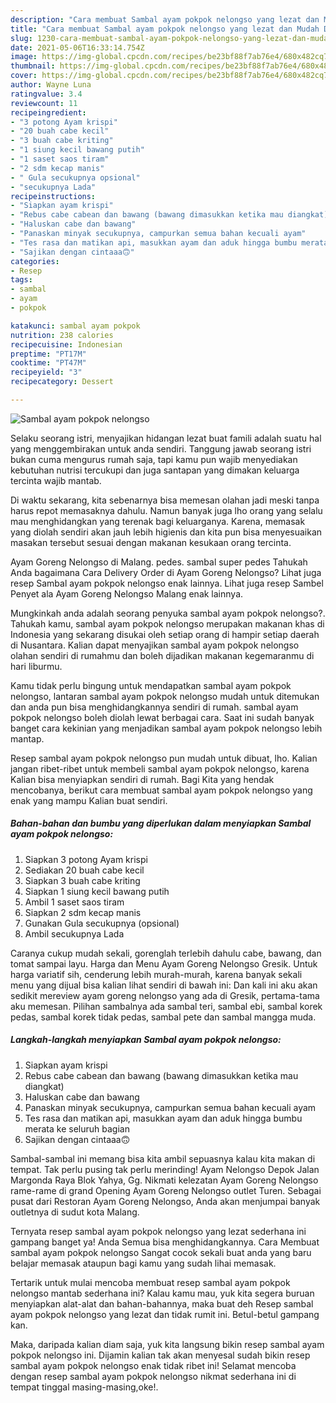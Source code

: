 ```yaml
---
description: "Cara membuat Sambal ayam pokpok nelongso yang lezat dan Mudah Dibuat"
title: "Cara membuat Sambal ayam pokpok nelongso yang lezat dan Mudah Dibuat"
slug: 1230-cara-membuat-sambal-ayam-pokpok-nelongso-yang-lezat-dan-mudah-dibuat
date: 2021-05-06T16:33:14.754Z
image: https://img-global.cpcdn.com/recipes/be23bf88f7ab76e4/680x482cq70/sambal-ayam-pokpok-nelongso-foto-resep-utama.jpg
thumbnail: https://img-global.cpcdn.com/recipes/be23bf88f7ab76e4/680x482cq70/sambal-ayam-pokpok-nelongso-foto-resep-utama.jpg
cover: https://img-global.cpcdn.com/recipes/be23bf88f7ab76e4/680x482cq70/sambal-ayam-pokpok-nelongso-foto-resep-utama.jpg
author: Wayne Luna
ratingvalue: 3.4
reviewcount: 11
recipeingredient:
- "3 potong Ayam krispi"
- "20 buah cabe kecil"
- "3 buah cabe kriting"
- "1 siung kecil bawang putih"
- "1 saset saos tiram"
- "2 sdm kecap manis"
- " Gula secukupnya opsional"
- "secukupnya Lada"
recipeinstructions:
- "Siapkan ayam krispi"
- "Rebus cabe cabean dan bawang (bawang dimasukkan ketika mau diangkat)"
- "Haluskan cabe dan bawang"
- "Panaskan minyak secukupnya, campurkan semua bahan kecuali ayam"
- "Tes rasa dan matikan api, masukkan ayam dan aduk hingga bumbu merata ke seluruh bagian"
- "Sajikan dengan cintaaa🙃"
categories:
- Resep
tags:
- sambal
- ayam
- pokpok

katakunci: sambal ayam pokpok 
nutrition: 238 calories
recipecuisine: Indonesian
preptime: "PT17M"
cooktime: "PT47M"
recipeyield: "3"
recipecategory: Dessert

---
```



![Sambal ayam pokpok nelongso](https://img-global.cpcdn.com/recipes/be23bf88f7ab76e4/680x482cq70/sambal-ayam-pokpok-nelongso-foto-resep-utama.jpg)

Selaku seorang istri, menyajikan hidangan lezat buat famili adalah suatu hal yang menggembirakan untuk anda sendiri. Tanggung jawab seorang istri bukan cuma mengurus rumah saja, tapi kamu pun wajib menyediakan kebutuhan nutrisi tercukupi dan juga santapan yang dimakan keluarga tercinta wajib mantab.

Di waktu  sekarang, kita sebenarnya bisa memesan olahan jadi meski tanpa harus repot memasaknya dahulu. Namun banyak juga lho orang yang selalu mau menghidangkan yang terenak bagi keluarganya. Karena, memasak yang diolah sendiri akan jauh lebih higienis dan kita pun bisa menyesuaikan masakan tersebut sesuai dengan makanan kesukaan orang tercinta. 

Ayam Goreng Nelongso di Malang. pedes. sambal super pedes Tahukah Anda bagaimana Cara Delivery Order di Ayam Goreng Nelongso? Lihat juga resep Sambal ayam pokpok nelongso enak lainnya. Lihat juga resep Sambel Penyet ala Ayam Goreng Nelongso Malang enak lainnya.

Mungkinkah anda adalah seorang penyuka sambal ayam pokpok nelongso?. Tahukah kamu, sambal ayam pokpok nelongso merupakan makanan khas di Indonesia yang sekarang disukai oleh setiap orang di hampir setiap daerah di Nusantara. Kalian dapat menyajikan sambal ayam pokpok nelongso olahan sendiri di rumahmu dan boleh dijadikan makanan kegemaranmu di hari liburmu.

Kamu tidak perlu bingung untuk mendapatkan sambal ayam pokpok nelongso, lantaran sambal ayam pokpok nelongso mudah untuk ditemukan dan anda pun bisa menghidangkannya sendiri di rumah. sambal ayam pokpok nelongso boleh diolah lewat berbagai cara. Saat ini sudah banyak banget cara kekinian yang menjadikan sambal ayam pokpok nelongso lebih mantap.

Resep sambal ayam pokpok nelongso pun mudah untuk dibuat, lho. Kalian jangan ribet-ribet untuk membeli sambal ayam pokpok nelongso, karena Kalian bisa menyiapkan sendiri di rumah. Bagi Kita yang hendak mencobanya, berikut cara membuat sambal ayam pokpok nelongso yang enak yang mampu Kalian buat sendiri.

<!--inarticleads1-->

##### Bahan-bahan dan bumbu yang diperlukan dalam menyiapkan Sambal ayam pokpok nelongso:

1. Siapkan 3 potong Ayam krispi
1. Sediakan 20 buah cabe kecil
1. Siapkan 3 buah cabe kriting
1. Siapkan 1 siung kecil bawang putih
1. Ambil 1 saset saos tiram
1. Siapkan 2 sdm kecap manis
1. Gunakan  Gula secukupnya (opsional)
1. Ambil secukupnya Lada


Caranya cukup mudah sekali, gorenglah terlebih dahulu cabe, bawang, dan tomat sampai layu. Harga dan Menu Ayam Goreng Nelongso Gresik. Untuk harga variatif sih, cenderung lebih murah-murah, karena banyak sekali menu yang dijual bisa kalian lihat sendiri di bawah ini: Dan kali ini aku akan sedikit mereview ayam goreng nelongso yang ada di Gresik, pertama-tama aku memesan. Pilihan sambalnya ada sambal teri, sambal ebi, sambal korek pedas, sambal korek tidak pedas, sambal pete dan sambal mangga muda. 

<!--inarticleads2-->

##### Langkah-langkah menyiapkan Sambal ayam pokpok nelongso:

1. Siapkan ayam krispi
1. Rebus cabe cabean dan bawang (bawang dimasukkan ketika mau diangkat)
1. Haluskan cabe dan bawang
1. Panaskan minyak secukupnya, campurkan semua bahan kecuali ayam
1. Tes rasa dan matikan api, masukkan ayam dan aduk hingga bumbu merata ke seluruh bagian
1. Sajikan dengan cintaaa🙃


Sambal-sambal ini memang bisa kita ambil sepuasnya kalau kita makan di tempat. Tak perlu pusing tak perlu merinding! Ayam Nelongso Depok Jalan Margonda Raya Blok Yahya, Gg. Nikmati kelezatan Ayam Goreng Nelongso rame-rame di grand Opening Ayam Goreng Nelongso outlet Turen. Sebagai pusat dari Restoran Ayam Goreng Nelongso, Anda akan menjumpai banyak outletnya di sudut kota Malang. 

Ternyata resep sambal ayam pokpok nelongso yang lezat sederhana ini gampang banget ya! Anda Semua bisa menghidangkannya. Cara Membuat sambal ayam pokpok nelongso Sangat cocok sekali buat anda yang baru belajar memasak ataupun bagi kamu yang sudah lihai memasak.

Tertarik untuk mulai mencoba membuat resep sambal ayam pokpok nelongso mantab sederhana ini? Kalau kamu mau, yuk kita segera buruan menyiapkan alat-alat dan bahan-bahannya, maka buat deh Resep sambal ayam pokpok nelongso yang lezat dan tidak rumit ini. Betul-betul gampang kan. 

Maka, daripada kalian diam saja, yuk kita langsung bikin resep sambal ayam pokpok nelongso ini. Dijamin kalian tak akan menyesal sudah bikin resep sambal ayam pokpok nelongso enak tidak ribet ini! Selamat mencoba dengan resep sambal ayam pokpok nelongso nikmat sederhana ini di tempat tinggal masing-masing,oke!.

